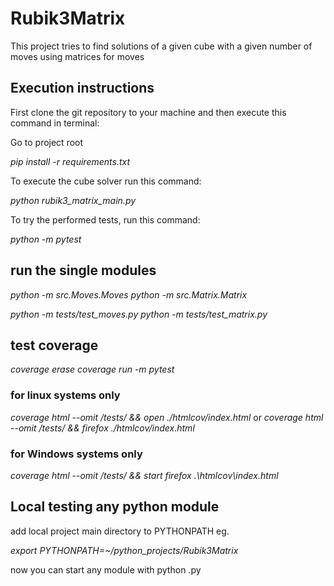 # Rubik3Matrix
This project tries to find solutions of a given cube
with a given number of moves using matrices for moves

## Execution instructions
First clone the git repository to your machine and then execute this command in terminal: 

Go to project root

_pip install -r requirements.txt_

To execute the cube solver run this command:

_python rubik3_matrix_main.py_

To try the performed tests, run this command:

_python -m pytest_

## run the single modules

_python -m src.Moves.Moves_
_python -m src.Matrix.Matrix_

_python -m tests/test_moves.py_
_python -m tests/test_matrix.py_

## test coverage

_coverage erase_
_coverage run -m pytest_

### for linux systems only
_coverage html --omit */tests/* && open ./htmlcov/index.html_
or
_coverage html --omit */tests/* && firefox ./htmlcov/index.html_

### for Windows systems only
_coverage html --omit */tests/* && start firefox .\htmlcov\index.html_

## Local testing any python module

add local project main directory to PYTHONPATH eg.

_export PYTHONPATH=~/python_projects/Rubik3Matrix_

now you can start any module with python <module>.py
